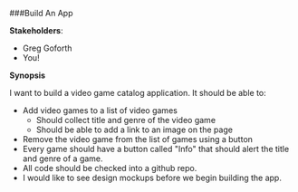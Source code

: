 ###Build An App

**Stakeholders**:

* Greg Goforth
* You!

**Synopsis**

I want to build a video game catalog application.  It should be able to:

* Add video games to a list of video games
    * Should collect title and genre of the video game
    * Should be able to add a link to an image on the page
* Remove the video game from the list of games using a button
* Every game should have a button called "Info" that should alert the title and genre of a game.
* All code should be checked into a github repo.
* I would like to see design mockups before we begin building the app.

